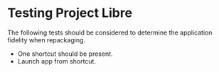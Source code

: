 # Testing Project Libre

The following tests should be considered to determine the application fidelity when repackaging.

* One shortcut should be present.
* Launch app from shortcut.  
